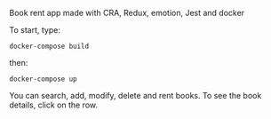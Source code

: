 Book rent app made with CRA, Redux, emotion, Jest and docker

To start, type:

`docker-compose build`

then:

`docker-compose up`

You can search, add, modify, delete and rent books. To see the book details, click on the row.
